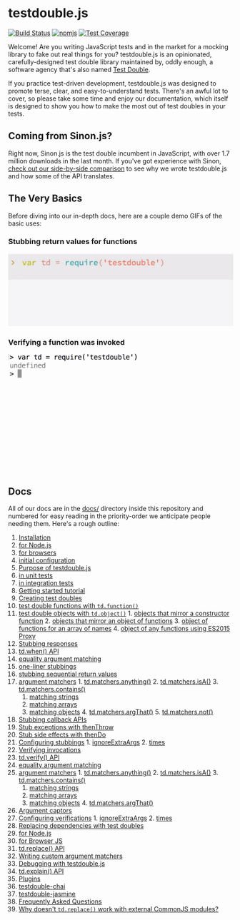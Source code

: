 # testdouble.js

[![Build Status](https://secure.travis-ci.org/testdouble/testdouble.js.svg)](http://travis-ci.org/testdouble/testdouble.js) [![npmjs](https://img.shields.io/badge/npm-testdouble-red.svg)](https://www.npmjs.com/package/testdouble)
[![Test Coverage](https://codeclimate.com/github/testdouble/testdouble.js/badges/coverage.svg)](https://codeclimate.com/github/testdouble/testdouble.js/coverage)

Welcome! Are you writing JavaScript tests and in the market for a mocking library to
fake out real things for you? testdouble.js is an opinionated, carefully-designed
test double library maintained by, oddly enough, a software agency that's also
named [Test Double](http://testdouble.com).

If you practice test-driven development, testdouble.js was designed to promote
terse, clear, and easy-to-understand tests. There's an awful lot to cover, so
please take some time and enjoy our documentation, which itself is designed to
show you how to make the most out of test doubles in your tests.

## Coming from Sinon.js?

Right now, Sinon.js is the test double incumbent in JavaScript, with over 1.7
million downloads in the last month. If you've got experience with Sinon, [check
out our side-by-side
comparison](http://blog.testdouble.com/posts/2016-03-13-testdouble-vs-sinon.html)
to see why we wrote testdouble.js and how some of the API translates.

## The Very Basics

Before diving into our in-depth docs, here are a couple demo GIFs of the basic
uses:

### Stubbing return values for functions

![simple stubbing example animation](docs/img/stub.gif)

### Verifying a function was invoked

![simple verification of a function invocation](docs/img/verify.gif)

## Docs

All of our docs are in the [docs/](docs/) directory inside this repository and
numbered for easy reading in the priority-order we anticipate people needing them.
Here's a rough outline:

1. [Installation](docs/1-installation.md#installing-testdoublejs)
  1. [for Node.js](docs/1-installation.md#for-use-in-nodejs-or-browserify)
  2. [for browsers](docs/1-installation.md#for-use-in-browsers)
  3. [initial configuration](docs/1-installation.md#configuring-testdoublejs-setting-up-in-your-test-suite)
2. [Purpose of testdouble.js](docs/2-howto-purpose.md#background)
  1. [in unit tests](docs/2-howto-purpose.md#test-doubles-and-unit-tests)
  2. [in integration tests](docs/2-howto-purpose.md#test-doubles-and-integration-tests)
3. [Getting started tutorial](docs/3-getting-started.md#getting-started)
4. [Creating test doubles](docs/4-creating-test-doubles.md#creating-test-doubles)
  1. [test double functions with `td.function()`](docs/4-creating-test-doubles.md#tdfunctionname)
  2. [test double objects with `td.object()`](docs/4-creating-test-doubles.md#tdobject)
    1. [objects that mirror a constructor function](docs/4-creating-test-doubles.md#objectsomeconstructorfunction)
    2. [objects that mirror an object of functions](docs/4-creating-test-doubles.md#objectsomeobjectwithfunctions)
    3. [object of functions for an array of names](docs/4-creating-test-doubles.md#objectfunctionnames)
    4. [object of any functions using ES2015 Proxy](docs/4-creating-test-doubles.md#objectobjectname)
5. [Stubbing responses](docs/5-stubbing-results.md#stubbing-behavior)
  1. [td.when() API](docs/5-stubbing-results.md#tdwhen)
  2. [equality argument matching](docs/5-stubbing-results.md#simple-precise-argument-stubbing)
  3. [one-liner stubbings](docs/5-stubbing-results.md#one-liner-stubbings)
  4. [stubbing sequential return values](docs/5-stubbing-results.md#stubbing-sequential-return-values)
  5. [argument matchers](docs/5-stubbing-results.md#loosening-stubbings-with-argument-matchers)
    1. [td.matchers.anything()](docs/5-stubbing-results.md#tdmatchersanything)
    2. [td.matchers.isA()](docs/5-stubbing-results.md#tdmatchersisa)
    3. [td.matchers.contains()](docs/5-stubbing-results.md#tdmatcherscontains)
      1. [matching strings](docs/5-stubbing-results.md#strings)
      2. [matching arrays](docs/5-stubbing-results.md#arrays)
      3. [matching objects](docs/5-stubbing-results.md#objects)
    4. [td.matchers.argThat()](docs/5-stubbing-results.md#tdmatchersargthat)
    5. [td.matchers.not()](docs/5-stubbing-results.md#tdmatchersnot)
  6. [Stubbing callback APIs](docs/5-stubbing-results.md#stubbing-callback-apis)
  7. [Stub exceptions with thenThrow](docs/5-stubbing-results.md#stub-exceptions-with-thenthrow)
  8. [Stub side effects with thenDo](docs/5-stubbing-results.md#stub-side-effects-with-thendo)
  9. [Configuring stubbings](docs/5-stubbing-results.md#configuring-stubbings)
    1. [ignoreExtraArgs](docs/5-stubbing-results.md#ignoreextraargs)
    2. [times](docs/5-stubbing-results.md#times)
6. [Verifying invocations](docs/6-verifying-invocations.md#verifying-interactions)
  1. [td.verify() API](docs/6-verifying-invocations.md#tdverify)
  2. [equality argument matching](docs/6-verifying-invocations.md#arguments)
  3. [argument matchers](docs/6-verifying-invocations.md#relaxing-verifications-with-argument-matchers)
    1. [td.matchers.anything()](docs/6-verifying-invocations.md#tdmatchersanything)
    2. [td.matchers.isA()](docs/6-verifying-invocations.md#tdmatchersisa)
    3. [td.matchers.contains()](docs/6-verifying-invocations.md#tdmatcherscontains)
      1. [matching strings](docs/6-verifying-invocations.md#strings)
      2. [matching arrays](docs/6-verifying-invocations.md#arrays)
      3. [matching objects](docs/6-verifying-invocations.md#objects)
    4. [td.matchers.argThat()](docs/6-verifying-invocations.md#tdmatchersargthat)
  4. [Argument captors](docs/6-verifying-invocations.md#multi-phase-assertions-with-argument-captors)
  5. [Configuring verifications](docs/6-verifying-invocations.md#configuring-verifications)
    1. [ignoreExtraArgs](docs/6-verifying-invocations.md#ignoreextraargs)
    2. [times](docs/6-verifying-invocations.md#times)
7. [Replacing dependencies with test doubles](docs/7-replacing-dependencies.md#replacing-real-dependencies-with-test-doubles)
  1. [for Node.js](docs/7-replacing-dependencies.md#nodejs)
  2. [for Browser JS](docs/7-replacing-dependencies.md#browser)
  3. [td.replace() API](docs/7-replacing-dependencies.md#testdoublereplace-api)
8. [Writing custom argument matchers](docs/8-custom-matchers.md#custom-argument-matchers)
9. [Debugging with testdouble.js](docs/9-debugging.md#debugging-with-testdoublejs)
  1. [td.explain() API](docs/9-debugging.md#tdexplainsometestdouble)
10. [Plugins](docs/A-plugins.md#plugins)
  1. [testdouble-chai](https://github.com/basecase/testdouble-chai)
  2. [testdouble-jasmine](https://github.com/BrianGenisio/testdouble-jasmine)
11. [Frequently Asked Questions](docs/B-frequently-asked-questions.md#frequently-asked-questions)
  1. [Why doesn't `td.replace()` work with external CommonJS modules?](docs/B-frequently-asked-questions.md#why-doesnt-tdreplace-work-with-external-commonjs-modules)

